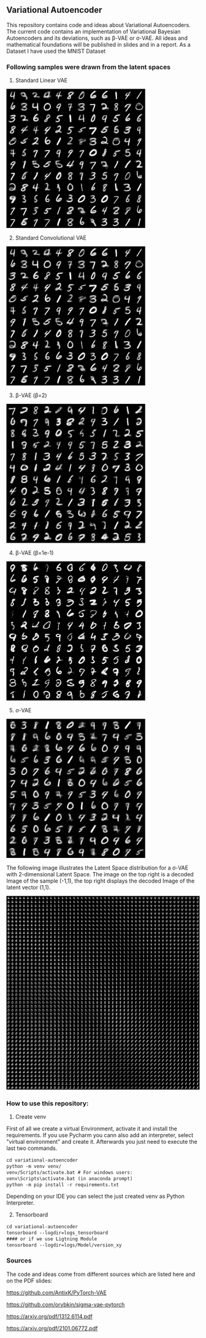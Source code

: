 ## Variational Autoencoder
This repository contains code and ideas about Variational Autoencoders. 
The current code contains an implementation of Variational Bayesian Autoencoders and its deviations, such as  β-VAE or σ-VAE. All ideas and mathematical foundations will be published in slides and in a report.
As a Dataset I have used the MNIST Dataset 

### Following samples were drawn from the latent spaces
1. Standard Linear VAE

![](plots/linear_vae_sampled.png)

2. Standard Convolutional VAE

![](plots/standard_conv_vae_sampled.png)

3. β-VAE (β=2)

![](plots/beta_2_vae_sampled.png)

4. β-VAE (β=1e-1)

![](plots/beta_1e-1_vae_sampled.png)

5. σ-VAE

![](plots/sigma_vae_sampled_latent8.png)

The following image illustrates the Latent Space distribution for a σ-VAE with 2-dimensional Latent Space. 
The image on the top right is a decoded Image of the sample (-1,1), the top right displays the decoded Image of the latent vector (1,1).

![](plots/2d_latent_space.png)

### How to use this repository:
1. Create venv

First of all we create a virtual Environment, activate it and install the requirements. If you use Pycharm you cann also add an interpreter, select "virtual environment" and create it. Afterwards you just need to execute the last two commands.
```
cd variational-autoencoder
python -m venv venv/ 
venv/Scripts/activate.bat # For windows users: venv\Scripts\activate.bat (in anaconda prompt)
python -m pip install -r requirements.txt
```
Depending on your IDE you can select the just created venv as Python Interpreter.

2. Tensorboard
```
cd variational-autoencoder
tensorboard --logdir=logs_tensorboard
#### or if we use Ligtning Module
tensorboard --logdir=logs/Model/version_xy  
```

### Sources
The code and ideas come from different sources which are listed here and on the PDF slides:

https://github.com/AntixK/PyTorch-VAE

https://github.com/orybkin/sigma-vae-pytorch

https://arxiv.org/pdf/1312.6114.pdf

https://arxiv.org/pdf/2101.06772.pdf